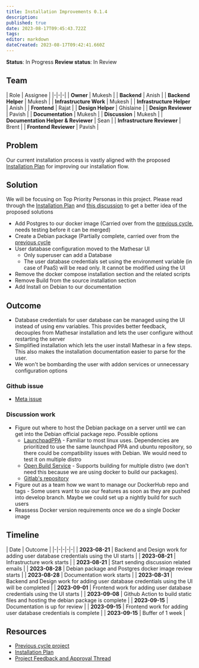 ```yaml
---
title: Installation Improvements 0.1.4
description: 
published: true
date: 2023-08-17T09:45:43.722Z
tags: 
editor: markdown
dateCreated: 2023-08-17T09:42:41.660Z
---
```


**Status**: In Progress
**Review status**: In Review

## Team
| Role | Assignee |
|-|-|-|
| **Owner** | Mukesh |
| **Backend** | Anish |
| **Backend Helper** | Mukesh |
| **Infrastructure Work** | Mukesh |
| **Infrastructure Helper** | Anish |
| **Frontend** | Rajat |
| **Design Helper** | Ghislaine |
| **Design Reviewer** | Pavish |
| **Documentation** | Mukesh |
| **Discussion** | Mukesh |
| **Documentation Helper & Reviewer** | Sean |
| **Infrastructure Reviewer** | Brent |
| **Frontend Reviewer** | Pavish |


## Problem
Our current installation process is vastly aligned with the proposed [Installation Plan](/engineering/specs/installation-improvements-plan-0_1_4) for improving our installation flow. 

## Solution
We will be focusing on Top Priority Personas in this project. Please read through the [Installation Plan](/engineering/specs/installation-improvements-plan-0_1_4) and [this discussion](/team/meeting-notes/2023/07/2023-07-28-installation-meeting/#what-work-do-we-need-to-do-to-enable-this-outline) to get a better idea of the proposed solutions

- Add Postgres to our docker image (Carried over from the [previous cycle](/projects/2023/07/installation-improvements-0_1_3), needs testing before it can be merged)
- Create a Debian package (Partially complete, carried over from the [previous cycle](/projects/2023/07/installation-improvements-0_1_3)
- User database configuration moved to the Mathesar UI
  - Only superuser can add a Database
  - The user database credentials set using the environment variable (in case of PaaS) will be read only. It cannot be modified using the UI 
- Remove the docker compose installation section and the related scripts
- Remove Build from the source installation section
- Add Install on Debian to our documentation

## Outcome
- Database credentials for user database can be managed using the UI instead of using env variables. This provides better feedback, decouples from Mathesar installation and lets the user configure without restarting the server
- Simplified installation which lets the user install Mathesar in a few steps. This also makes the installation documentation easier to parse for the user.
- We won't be bombarding the user with addon services or unnecessary configuration options

### Github issue
- [Meta issue](https://github.com/centerofci/mathesar/issues/3172)

### Discussion work
- Figure out where to host the Debian package on a server until we can get into the Debian official package repo. Possible options
  - [LaunchpadPPA](https://launchpad.net/ubuntu/+ppas) - Familiar to most linux uses. Dependencies are prioritized to use the same launchpad PPA and ubuntu repository, so there could be compatibility issues with Debian. We would need to test it on multiple distro
  - [Open Build Service](https://openbuildservice.org/) - Supports building for multiple distro (we don't need this because we are using docker to build our packages).
  - [Gitlab's repository](https://docs.gitlab.com/ee/user/packages/debian_repository/)
- Figure out as a team how we want to manage our DockerHub repo and tags - Some users want to use our features as soon as they are pushed into develop branch. Maybe we could set up a nightly build for such users
- Reassess Docker version requirements once we do a single Docker image


## Timeline

| Date | Outcome |
|-|-|-|-|-|
| **2023-08-21** | Backend and Design work for adding user database credentials using the UI starts |
| **2023-08-21** | Infrastructure work starts |
| **2023-08-21** | Start sending discussion related emails |
| **2023-08-28** | Debian package and Postgres docker image review starts |
| **2023-08-28** | Documentation work starts |
| **2023-08-31** | Backend and Design work for adding user database credentials using the UI will be completed |
| **2023-09-01** | Frontend work for adding user database credentials using the UI starts |
| **2023-09-08** | Github Action to build static files and hosting the debian package is complete |
| **2023-09-15** | Documentation is up for review |
| **2023-09-15** | Frontend work for adding user database credentials is complete |
| **2023-09-15** | Buffer of 1 week |

## Resources

- [Previous cycle project](/projects/2023/07/installation-improvements-0_1_3)
- [Installation Plan](/engineering/specs/installation-improvements-plan-0_1_4)
- [Project Feedback and Approval Thread](https://groups.google.com/a/mathesar.org/g/mathesar-developers/c/afuDFJAiK1Q)
